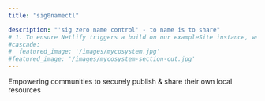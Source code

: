 ```yaml
---
title: "sig0namectl"

description: "'sig zero name control' - to name is to share"
# 1. To ensure Netlify triggers a build on our exampleSite instance, we need to change a file in the exampleSite directory.
#cascade:
#  featured_image: '/images/mycosystem.jpg'
#featured_image: '/images/mycosystem-section-cut.jpg'
---
```

Empowering communities to securely publish & share their own local resources

